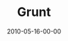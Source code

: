 ---
layout: message
category: message
series: "Lavish"
title: "Grunt"
date: 2010-05-16-00-00
message_id: 620
program: "http://s3.amazonaws.com/crossroads-media/documents/05_15-16_10Program.pdf"
description: "Brian Tome discusses how we sometimes need to put ourselves in a place to receive God's grace."
video: "http://s3.amazonaws.com/crossroads-media/messages/video/051510_Service_10AM_final.mp4"
video-duration: "39:21"
yt-video-id: ""
video-image: "http://s3.amazonaws.com/crossroads-media/images/051510_still.jpg"
sc-permalink-url: "http://soundcloud.com/crdschurch/grunt"
audio: "http://s3.amazonaws.com/crossroads-media/messages/audio/Lavish2.mp3"
audio-duration: "39:21"
tag: 
 - tome
 - grace
 - grunt
 - work
explicit: false
---